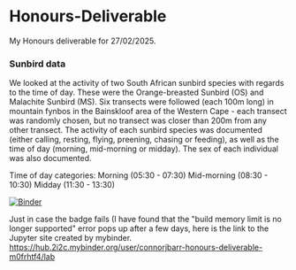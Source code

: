# Honours-Deliverable
My Honours deliverable for 27/02/2025. 

### Sunbird data
We looked at the activity of two South African sunbird species with regards to the time of day. These were the Orange-breasted Sunbird (OS) and Malachite Sunbird (MS). Six transects were followed (each 100m long) in mountain fynbos in the Bainskloof area of the Western Cape - each transect was randomly chosen, but no transect was closer than 200m from any other transect. 
The activity of each sunbird species was documented (either calling, resting, flying, preening, chasing or feeding), as well as the time of day (morning, mid-morning or midday). The sex of each individual was also documented.

Time of day categories:
Morning (05:30 - 07:30)
Mid-morning (08:30 - 10:30)
Midday (11:30 - 13:30)


[![Binder](https://mybinder.org/badge_logo.svg)](https://mybinder.org/v2/gh/ConnorJBarr/Honours-Deliverable/HEAD)

Just in case the badge fails (I have found that the "build memory limit is no longer supported" error pops up after a few days, here is the link to the Jupyter site created by mybinder.
https://hub.2i2c.mybinder.org/user/connorjbarr-honours-deliverable-m0frhtf4/lab
